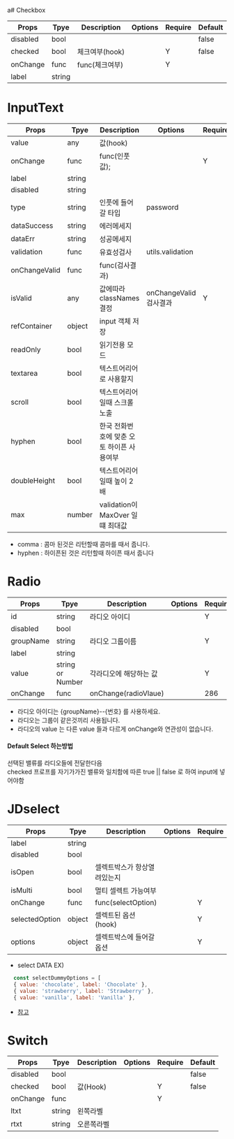 a# Checkbox

| Props    | Tpye   | Description    | Options | Require | Default |
| -------- | ------ | -------------- | ------- | ------- | ------- |
| disabled | bool   |                |         |         | false   |
| checked  | bool   | 체크여부(hook) |         | Y       | false   |
| onChange | func   | func(체크여부) |         | Y       |         |
| label    | string |                |         |         |         |

# InputText

| Props         | Tpye   | Description                               | Options                | Require | Default |
| ------------- | ------ | ----------------------------------------- | ---------------------- | ------- | ------- |
| value         | any    | 값(hook)                                  |                        |         |         |
| onChange      | func   | func(인풋값);                             |                        | Y       |         |
| label         | string |                                           |                        |         |         |
| disabled      | string |                                           |                        |         | false   |
| type          | string | 인풋에 들어갈 타입                        | password               |         |         |
| dataSuccess   | string | 에러메세지                                |                        |         | ''      |
| dataErr       | string | 성공메세지                                |                        |         | ''      |
| validation    | func   | 유효성검사                                | utils.validation       |         |         |
| onChangeValid | func   | func(검사결과)                            |                        |         |         |
| isValid       | any    | 값에따라 classNames 결정                  | onChangeValid 검사결과 | Y       |         |
| refContainer  | object | input 객체 저장                           |                        |         | {}      |
| readOnly      | bool   | 읽기전용 모드                             |                        |         |         |
| textarea      | bool   | 텍스트어리어로 사용할지                   |                        |         | false   |
| scroll        | bool   | 텍스트어리어 일때 스크롤 노출             |                        |         | false   |
| hyphen        | bool   | 한국 전화번호에 맞춘 오토 하이픈 사용여부 |                        |         | false   |
| doubleHeight  | bool   | 텍스트어리어 일때 높이 2배                |                        |         | false   |
| max           | number | validation이 MaxOver 일떄 최대값          |                        |         | 10000   |

- comma : 콤마 된것은 리턴할때 콤마를 때서 줍니다.
- hyphen : 하이픈된 것은 리턴할때 하이픈 때서 줍니다

# Radio

| Props     | Tpye             | Description            | Options | Require | Default |
| --------- | ---------------- | ---------------------- | ------- | ------- | ------- |
| id        | string           | 라디오 아이디          |         | Y       |         |
| disabled  | bool             |                        |         |         |         |
| groupName | string           | 라디오 그룹이름        |         | Y       |         |
| label     | string           |                        |         |         |         |
| value     | string or Number | 각라디오에 해당하는 값 |         | Y       |         |
| onChange  | func             | onChange(radioVlaue)   |         | 286     |         |

- 라디오 아이디는 {groupName}--{번호} 를 사용하세요.
- 라디오는 그룹이 같은것끼리 사용됩니다.
- 라디오의 value 는 다른 value 들과 다르게 onChange와 연관성이 없습니다.

#### Default Select 하는방법

선택된 밸류를 라디오들에 전달한다음  
checked 프로프를 자기가가진 밸류와 일치함에 따른 true || false 로 하여 input에 넣어야함

# JDselect

| Props          | Tpye   | Description                 | Options | Require | Default |
| -------------- | ------ | --------------------------- | ------- | ------- | ------- |
| label          | string |                             |         |         |         |
| disabled       | bool   |                             |         |         |         |
| isOpen         | bool   | 셀렉트박스가 항상열려있는지 |         |         |         |
| isMulti        | bool   | 멀티 셀렉트 가능여부        |         |         |         |
| onChange       | func   | func(selectOption)          |         | Y       |         |
| selectedOption | object | 셀렉트된 옵션(hook)         |         | Y       |         |
| options        | object | 셀렉트박스에 들어갈 옵션    |         | Y       |         |

- select DATA EX)

```javascript
  const selectDummyOptions = [
  { value: 'chocolate', label: 'Chocolate' },
  { value: 'strawberry', label: 'Strawberry' },
  { value: 'vanilla', label: 'Vanilla' },
```

- [참고](https://github.com/JedWatson/react-select)

# Switch

| Props    | Tpye   | Description | Options | Require | Default |
| -------- | ------ | ----------- | ------- | ------- | ------- |
| disabled | bool   |             |         |         | false   |
| checked  | bool   | 값(Hook)    |         | Y       | false   |
| onChange | func   |             |         | Y       |         |
| ltxt     | string | 왼쪽라벨    |         |         |         |
| rtxt     | string | 오른쪽라벨  |         |         |         |
